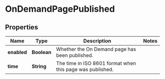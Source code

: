 

# OnDemandPagePublished


## Properties

| Name | Type | Description | Notes |
|------------ | ------------- | ------------- | -------------|
|**enabled** | **Boolean** | Whether the On Demand page has been published. |  |
|**time** | **String** | The time in ISO 8601 format when this page was published. |  |



